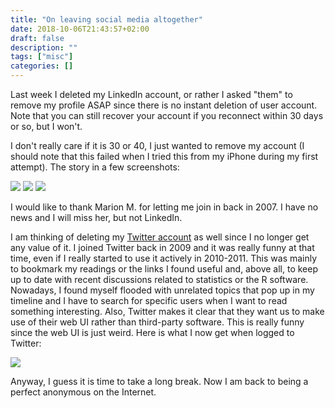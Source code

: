 ```yaml
---
title: "On leaving social media altogether"
date: 2018-10-06T21:43:57+02:00
draft: false
description: ""
tags: ["misc"]
categories: []
---
```

Last week I deleted my LinkedIn account, or rather I asked "them" to remove my profile ASAP since there is no instant deletion of user account. Note that you can still recover your account if you reconnect within 30 days or so, but I won't.

<!--more-->

I don't really care if it is 30 or 40, I just wanted to remove my account (I should note that this failed when I tried this from my iPhone during my first attempt).
The story in a few screenshots:

![](/img/2018-10-01-21-03-44.png)
![](/img/2018-10-01-21-04-12.png)
![](/img/2018-10-01-21-05-25.png)

I would like to thank Marion M. for letting me join in back in 2007. I have no news and I will miss her, but not LinkedIn.

I am thinking of deleting my [Twitter account](https://twitter.com/chlalanne) as well since I no longer get any value of it. I joined Twitter back in 2009 and it was really funny at that time, even if I really started to use it actively in 2010-2011. This was mainly to bookmark my readings or the links I found useful and, above all, to keep up to date with recent discussions related to statistics or the R software. Nowadays, I found myself flooded with unrelated topics that pop up in my timeline and I have to search for specific users when I want to read something interesting. Also, Twitter makes it clear that they want us to make use of their web UI rather than third-party software. This is really funny since the web UI is just weird. Here is what I now get when logged to Twitter:

![](/img/2018-10-06-21-56-59.png)

Anyway, I guess it is time to take a long break. Now I am back to being a perfect anonymous on the Internet.
